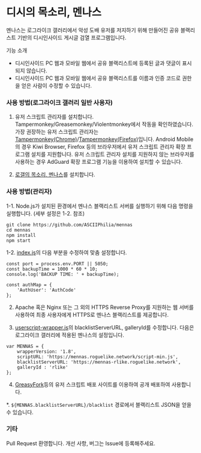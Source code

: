 # 디시의 목소리, 멘나스
멘나스는 로그라이크 갤러리에서 악성 도배 유저를 저지하기 위해 만들어진 공유 블랙리스트 기반의 디시인사이드 게시글 검열 프로그램입니다.

기능 소개
 - 디시인사이드 PC 웹과 모바일 웹에서 공유 블랙리스트에 등록된 글과 댓글이 표시되지 않습니다.
 - 디시인사이드 PC 웹과 모바일 웹에서 공유 블랙리스트를 이름과 인증 코드로 권한을 얻은 사람이 수정할 수 있습니다.


### 사용 방법(로그라이크 갤러리 일반 사용자)
  1. 유저 스크립트 관리자를 설치합니다. Tampermonkey/Greasemonkey/Violentmonkey에서 작동을 확인하였습니다. 가장 권장하는 유저 스크립트 관리자는 [Tampermonkey(Chrome)](https://chrome.google.com/webstore/detail/dhdgffkkebhmkfjojejmpbldmpobfkfo)/[Tampermonkey(Firefox)](https://addons.mozilla.org/ko/firefox/addon/tampermonkey/)입니다.
Android Mobile의 경우 Kiwi Browser, Firefox 등의 브라우저에서 유저 스크립트 관리자 확장 프로그램 설치를 지원합니다.
유저 스크립트 관리자 설치를 지원하지 않는 브라우저를 사용하는 경우 AdGuard 확장 프로그램 기능을 이용하여 설치할 수 있습니다.

  2. [로갤의 목소리, 멘나스](https://greasyfork.org/ko/scripts/406493-%EB%A1%9C%EA%B0%A4%EC%9D%98-%EB%AA%A9%EC%86%8C%EB%A6%AC-%EB%A9%98%EB%82%98%EC%8A%A4)를 설치합니다.


### 사용 방법(관리자)
  1-1. Node.js가 설치된 환경에서 멘나스 블랙리스트 서버를 실행하기 위해 다음 명령을 실행합니다. (세부 설정은 1-2. 참조)
```
git clone https://github.com/ASCIIPhilia/mennas
cd mennas
npm install
npm start
```
  1-2. [index.js](https://github.com/ASCIIPhilia/mennas/blob/master/userscript-wrapper.js)의 다음 부분을 수정하여 맞춤 설정합니다.
```
const port = process.env.PORT || 5050;
const backupTime = 1000 * 60 * 10;
console.log('BACKUP TIME: ' + backupTime);

const authMap = {
    'AuthUser': 'AuthCode'
};
```
  2. Apache 혹은 Nginx 또는 그 외의 HTTPS Reverse Proxy를 지원하는 웹 서버를 사용하여 최종 사용자에게 HTTPS로 멘나스 블랙리스트를 제공합니다.
  
  3. [userscript-wrapper.js](https://github.com/ASCIIPhilia/mennas/blob/master/userscript-wrapper.js)의 blacklistServerURL, galleryId를 수정합니다.
  다음은 로그라이크 갤러리에 적용된 멘나스의 설정입니다.
```
var MENNAS = {
    wrapperVersion: '1.8',
    scriptURL: 'https://mennas.roguelike.network/script-min.js',
    blacklistServerURL: 'https://mennas-rlike.roguelike.network',
    galleryId : 'rlike'
};
```
  4. [GreasyFork](http://greasyfork.org)등의 유저 스크립트 배포 사이트를 이용하여 공개 배포하여 사용합니다. 
  
  *. `${MENNAS.blacklistServerURL}/blacklist` 경로에서 블랙리스트 JSON을 얻을 수 있습니다.
  
### 기타
Pull Request 환영합니다. 개선 사항, 버그는 Issue에 등록해주세요.
